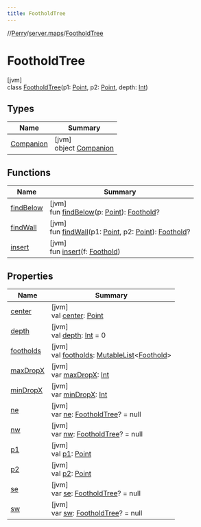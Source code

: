 ```yaml
---
title: FootholdTree
---
```

//[Perry](../../../index.html)/[server.maps](../index.html)/[FootholdTree](index.html)



# FootholdTree



[jvm]\
class [FootholdTree](index.html)(p1: [Point](https://docs.oracle.com/javase/8/docs/api/java/awt/Point.html), p2: [Point](https://docs.oracle.com/javase/8/docs/api/java/awt/Point.html), depth: [Int](https://kotlinlang.org/api/latest/jvm/stdlib/kotlin/-int/index.html))



## Types


| Name | Summary |
|---|---|
| [Companion](-companion/index.html) | [jvm]<br>object [Companion](-companion/index.html) |


## Functions


| Name | Summary |
|---|---|
| [findBelow](find-below.html) | [jvm]<br>fun [findBelow](find-below.html)(p: [Point](https://docs.oracle.com/javase/8/docs/api/java/awt/Point.html)): [Foothold](../-foothold/index.html)? |
| [findWall](find-wall.html) | [jvm]<br>fun [findWall](find-wall.html)(p1: [Point](https://docs.oracle.com/javase/8/docs/api/java/awt/Point.html), p2: [Point](https://docs.oracle.com/javase/8/docs/api/java/awt/Point.html)): [Foothold](../-foothold/index.html)? |
| [insert](insert.html) | [jvm]<br>fun [insert](insert.html)(f: [Foothold](../-foothold/index.html)) |


## Properties


| Name | Summary |
|---|---|
| [center](center.html) | [jvm]<br>val [center](center.html): [Point](https://docs.oracle.com/javase/8/docs/api/java/awt/Point.html) |
| [depth](depth.html) | [jvm]<br>val [depth](depth.html): [Int](https://kotlinlang.org/api/latest/jvm/stdlib/kotlin/-int/index.html) = 0 |
| [footholds](footholds.html) | [jvm]<br>val [footholds](footholds.html): [MutableList](https://kotlinlang.org/api/latest/jvm/stdlib/kotlin.collections/-mutable-list/index.html)&lt;[Foothold](../-foothold/index.html)&gt; |
| [maxDropX](max-drop-x.html) | [jvm]<br>var [maxDropX](max-drop-x.html): [Int](https://kotlinlang.org/api/latest/jvm/stdlib/kotlin/-int/index.html) |
| [minDropX](min-drop-x.html) | [jvm]<br>var [minDropX](min-drop-x.html): [Int](https://kotlinlang.org/api/latest/jvm/stdlib/kotlin/-int/index.html) |
| [ne](ne.html) | [jvm]<br>var [ne](ne.html): [FootholdTree](index.html)? = null |
| [nw](nw.html) | [jvm]<br>var [nw](nw.html): [FootholdTree](index.html)? = null |
| [p1](p1.html) | [jvm]<br>val [p1](p1.html): [Point](https://docs.oracle.com/javase/8/docs/api/java/awt/Point.html) |
| [p2](p2.html) | [jvm]<br>val [p2](p2.html): [Point](https://docs.oracle.com/javase/8/docs/api/java/awt/Point.html) |
| [se](se.html) | [jvm]<br>var [se](se.html): [FootholdTree](index.html)? = null |
| [sw](sw.html) | [jvm]<br>var [sw](sw.html): [FootholdTree](index.html)? = null |

